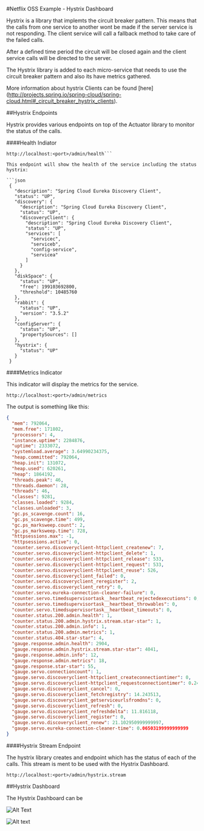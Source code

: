 #Netflix OSS Example - Hystrix Dashboard

Hystrix is a library that implemts the circuit breaker pattern. This means that the calls from one service to another wont be made
if the server service is not responding. The client service will call a fallback method to take care of the failed calls.
 
After a defined time period the circuit will be closed again and the client service calls will be directed to the server.

The Hystrix library is added to each micro-service that needs to use the circuit breaker pattern and also its have metrics gathered. 

More information about hystrix Clients can be found [here] (http://projects.spring.io/spring-cloud/spring-cloud.html#_circuit_breaker_hystrix_clients).

##Hystrix Endpoints

Hystrix provides various endpoints on top of the Actuator library to monitor the status of the calls.

####Health Indiator

```
http://localhost:<port>/admin/health```

This endpoint will show the health of the service including the status hystrix:
 
```json
 {
   "description": "Spring Cloud Eureka Discovery Client",
   "status": "UP",
   "discovery": {
     "description": "Spring Cloud Eureka Discovery Client",
     "status": "UP",
     "discoveryClient": {
       "description": "Spring Cloud Eureka Discovery Client",
       "status": "UP",
       "services": [
         "servicec",
         "serviceb",
         "config-service",
         "servicea"
       ]
     }
   },
   "diskSpace": {
     "status": "UP",
     "free": 199103692800,
     "threshold": 10485760
   },
   "rabbit": {
     "status": "UP",
     "version": "3.5.2"
   },
   "configServer": {
     "status": "UP",
     "propertySources": []
   },
   "hystrix": {
     "status": "UP"
   }
 }
```

####Metrics Indicator

This indicator will display the metrics for the service. 

```
http://localhost:<port>/admin/metrics
```

The output is something like this:

```json
{
  "mem": 792064,
  "mem.free": 171802,
  "processors": 4,
  "instance.uptime": 2284876,
  "uptime": 2333072,
  "systemload.average": 3.64990234375,
  "heap.committed": 792064,
  "heap.init": 131072,
  "heap.used": 620261,
  "heap": 1864192,
  "threads.peak": 46,
  "threads.daemon": 28,
  "threads": 46,
  "classes": 9281,
  "classes.loaded": 9284,
  "classes.unloaded": 3,
  "gc.ps_scavenge.count": 16,
  "gc.ps_scavenge.time": 499,
  "gc.ps_marksweep.count": 2,
  "gc.ps_marksweep.time": 728,
  "httpsessions.max": -1,
  "httpsessions.active": 0,
  "counter.servo.discoveryclient-httpclient_createnew": 7,
  "counter.servo.discoveryclient-httpclient_delete": 1,
  "counter.servo.discoveryclient-httpclient_release": 533,
  "counter.servo.discoveryclient-httpclient_request": 533,
  "counter.servo.discoveryclient-httpclient_reuse": 526,
  "counter.servo.discoveryclient_failed": 0,
  "counter.servo.discoveryclient_reregister": 2,
  "counter.servo.discoveryclient_retry": 0,
  "counter.servo.eureka-connection-cleaner-failure": 0,
  "counter.servo.timedsupervisortask__heartbeat_rejectedexecutions": 0,
  "counter.servo.timedsupervisortask__heartbeat_throwables": 0,
  "counter.servo.timedsupervisortask__heartbeat_timeouts": 0,
  "counter.status.200.admin.health": 1,
  "counter.status.200.admin.hystrix.stream.star-star": 1,
  "counter.status.200.admin.info": 1,
  "counter.status.200.admin.metrics": 1,
  "counter.status.404.star-star": 4,
  "gauge.response.admin.health": 2904,
  "gauge.response.admin.hystrix.stream.star-star": 4041,
  "gauge.response.admin.info": 12,
  "gauge.response.admin.metrics": 18,
  "gauge.response.star-star": 55,
  "gauge.servo.connectioncount": 1,
  "gauge.servo.discoveryclient-httpclient_createconnectiontimer": 0,
  "gauge.servo.discoveryclient-httpclient_requestconnectiontimer": 0.246881,
  "gauge.servo.discoveryclient_cancel": 0,
  "gauge.servo.discoveryclient_fetchregistry": 14.243513,
  "gauge.servo.discoveryclient_getserviceurlsfromdns": 0,
  "gauge.servo.discoveryclient_refresh": 0,
  "gauge.servo.discoveryclient_refreshdelta": 11.816118,
  "gauge.servo.discoveryclient_register": 0,
  "gauge.servo.discoveryclient_renew": 21.102950999999997,
  "gauge.servo.eureka-connection-cleaner-time": 0.06503199999999999
}
```

####Hystrix Stream Endpoint

The hystrix library creates and endpoint which has the status of each of the calls. This stream is ment to be used with the Hystrix Dashboard.

```
http://localhost:<port>/admin/hystrix.stream
```

##Hystrix Dashboard

The Hystrix Dashboard can be 

![Alt Text](https://github.com/Oreste-Luci/netflix-oss-example/blob/master/hystrix-dashboard/hystrix_home.png?raw=true)

![Alt text](https://github.com/Oreste-Luci/netflix-oss-example/blob/master/hystrix-dashboard/hystrix_home.png)




